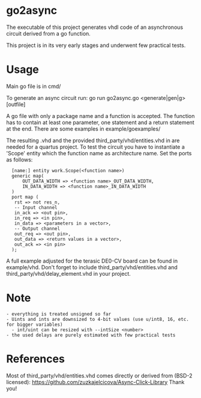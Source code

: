 # go2async
The executable of this project generates vhdl code of an asynchronous circuit derived from a go function.  

This project is in its very early stages and underwent few practical tests.

# Usage
Main go file is in cmd/

To generate an async circuit run:
go run go2async.go <generate|gen|g> <go file> [outfile]

A go file with only a package name and a function is accepted. The function has to contain at least one parameter, one statement and a return statement at the end. There are some examples in example/goexamples/

The resulting .vhd and the provided third_party/vhd/entities.vhd in are needed for a quartus project. 
To test the circuit you have to instantiate a 'Scope' entity which the function name as architecture name. Set the ports as follows:

```
  [name:] entity work.Scope(<function name>)
  generic map(
	  OUT_DATA_WIDTH => <function name>_OUT_DATA_WIDTH,
	  IN_DATA_WIDTH => <function name>_IN_DATA_WIDTH
  )
  port map (
   rst => not res_n,
   -- Input channel
   in_ack => <out pin>,
   in_req => <in pin>,
   in_data => <parameters in a vector>,
   -- Output channel
   out_req => <out pin>,
   out_data => <return values in a vector>,
   out_ack => <in pin>
  );
```

A full example adjusted for the terasic DE0-CV board can be found in example/vhd. Don't forget to include third_party/vhd/entities.vhd and third_party/vhd/delay_element.vhd in your project.

# Note 
    - everything is treated unsigned so far 
    - Uints and ints are downsized to 4-bit values (use u/int8, 16, etc. for bigger variables)
      - int/uint can be resized with --intSize <number>
    - the used delays are purely estimated with few practical tests

# References
Most of third_party/vhd/entities.vhd comes directly or derived from (BSD-2 licensed):
https://github.com/zuzkajelcicova/Async-Click-Library
Thank you!